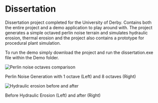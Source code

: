 # Dissertation
 
Dissertation project completed for the University of Derby. Contains both the entire project and a demo application to play around with. The project generates a simple octaved perlin noise terrain and simulates hydraulic erosion, thermal erosion and the project also contains a prototype for procedural plant simulation.

To run the demo simply download the project and run the dissertation.exe file within the Demo folder.

![Perlin noise octaves comparison](https://i.imgur.com/KwQjAsi.png)

Perlin Noise Generation with 1 octave (Left) and 8 octaves (Right)

![Hydraulic erosion before and after](https://i.imgur.com/c7GsPBh.png)

Before Hydraulic Erosion (Left) and after (Right)
